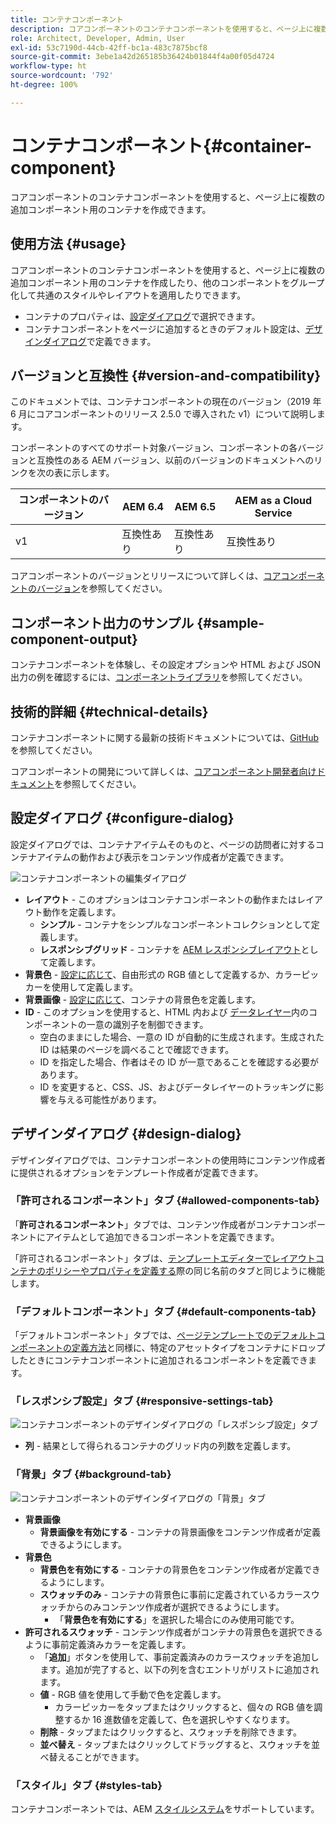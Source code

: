 ```yaml
---
title: コンテナコンポーネント
description: コアコンポーネントのコンテナコンポーネントを使用すると、ページ上に複数の追加コンポーネント用のコンテナを作成できます。
role: Architect, Developer, Admin, User
exl-id: 53c7190d-44cb-42ff-bc1a-483c7875bcf8
source-git-commit: 3ebe1a42d265185b36424b01844f4a00f05d4724
workflow-type: ht
source-wordcount: '792'
ht-degree: 100%

---
```


# コンテナコンポーネント{#container-component}

コアコンポーネントのコンテナコンポーネントを使用すると、ページ上に複数の追加コンポーネント用のコンテナを作成できます。

## 使用方法 {#usage}

コアコンポーネントのコンテナコンポーネントを使用すると、ページ上に複数の追加コンポーネント用のコンテナを作成したり、他のコンポーネントをグループ化して共通のスタイルやレイアウトを適用したりできます。

* コンテナのプロパティは、[設定ダイアログ](#configure-dialog)で選択できます。
* コンテナコンポーネントをページに追加するときのデフォルト設定は、[デザインダイアログ](#design-dialog)で定義できます。

## バージョンと互換性 {#version-and-compatibility}

このドキュメントでは、コンテナコンポーネントの現在のバージョン（2019 年 6 月にコアコンポーネントのリリース 2.5.0 で導入された v1）について説明します。

コンポーネントのすべてのサポート対象バージョン、コンポーネントの各バージョンと互換性のある AEM バージョン、以前のバージョンのドキュメントへのリンクを次の表に示します。

| コンポーネントのバージョン | AEM 6.4 | AEM 6.5 | AEM as a Cloud Service |
|--- |--- |---|---|
| v1 | 互換性あり | 互換性あり | 互換性あり |

コアコンポーネントのバージョンとリリースについて詳しくは、[コアコンポーネントのバージョン](/help/versions.md)を参照してください。

## コンポーネント出力のサンプル {#sample-component-output}

コンテナコンポーネントを体験し、その設定オプションや HTML および JSON 出力の例を確認するには、[コンポーネントライブラリ](https://adobe.com/go/aem_cmp_library_container_jp)を参照してください。

## 技術的詳細 {#technical-details}

コンテナコンポーネントに関する最新の技術ドキュメントについては、[GitHub](https://adobe.com/go/aem_cmp_tech_container_v1_jp) を参照してください。

コアコンポーネントの開発について詳しくは、[コアコンポーネント開発者向けドキュメント](/help/developing/overview.md)を参照してください。

## 設定ダイアログ {#configure-dialog}

設定ダイアログでは、コンテナアイテムそのものと、ページの訪問者に対するコンテナアイテムの動作および表示をコンテンツ作成者が定義できます。

![コンテナコンポーネントの編集ダイアログ](/help/assets/container-edit.png)

* **レイアウト** - このオプションはコンテナコンポーネントの動作またはレイアウト動作を定義します。
   * **シンプル** - コンテナをシンプルなコンポーネントコレクションとして定義します。
   * **レスポンシブグリッド** - コンテナを [AEM レスポンシブレイアウト](https://docs.adobe.com/content/help/ja-JP/experience-manager-cloud-service/sites/authoring/features/responsive-layout.html)として定義します。
* **背景色** - [設定に応じて](#background-tab)、自由形式の RGB 値として定義するか、カラーピッカーを使用して定義します。
* **背景画像** - [設定に応じて](#background-tab)、コンテナの背景色を定義します。
* **ID** - このオプションを使用すると、HTML 内および [データレイヤー](/help/developing/data-layer/overview.md)内のコンポーネントの一意の識別子を制御できます。
   * 空白のままにした場合、一意の ID が自動的に生成されます。生成された ID は結果のページを調べることで確認できます。
   * ID を指定した場合、作者はその ID が一意であることを確認する必要があります。
   * ID を変更すると、CSS、JS、およびデータレイヤーのトラッキングに影響を与える可能性があります。

## デザインダイアログ {#design-dialog}

デザインダイアログでは、コンテナコンポーネントの使用時にコンテンツ作成者に提供されるオプションをテンプレート作成者が定義できます。

### 「許可されるコンポーネント」タブ {#allowed-components-tab}

「**許可されるコンポーネント**」タブでは、コンテンツ作成者がコンテナコンポーネントにアイテムとして追加できるコンポーネントを定義できます。

「許可されるコンポーネント」タブは、[テンプレートエディターでレイアウトコンテナのポリシーやプロパティを定義する](https://docs.adobe.com/content/help/ja-JP/experience-manager-cloud-service/sites/authoring/features/templates.html)際の同じ名前のタブと同じように機能します。

### 「デフォルトコンポーネント」タブ {#default-components-tab}

「デフォルトコンポーネント」タブでは、[ページテンプレートでのデフォルトコンポーネントの定義方法](https://docs.adobe.com/content/help/ja-JP/experience-manager-cloud-service/sites/authoring/features/templates.html)と同様に、特定のアセットタイプをコンテナにドロップしたときにコンテナコンポーネントに追加されるコンポーネントを定義できます。

### 「レスポンシブ設定」タブ {#responsive-settings-tab}

![コンテナコンポーネントのデザインダイアログの「レスポンシブ設定」タブ](/help/assets/container-design-responsive.png)

* **列** - 結果として得られるコンテナのグリッド内の列数を定義します。

### 「背景」タブ {#background-tab}

![コンテナコンポーネントのデザインダイアログの「背景」タブ](/help/assets/container-design-background.png)

* **背景画像**
   * **背景画像を有効にする** - コンテナの背景画像をコンテンツ作成者が定義できるようにします。
* **背景色**
   * **背景色を有効にする** - コンテナの背景色をコンテンツ作成者が定義できるようにします。
   * **スウォッチのみ** - コンテナの背景色に事前に定義されているカラースウォッチからのみコンテンツ作成者が選択できるようにします。
      * 「**背景色を有効にする**」を選択した場合にのみ使用可能です。
* **許可されるスウォッチ** - コンテンツ作成者がコンテナの背景色を選択できるように事前定義済みカラーを定義します。
   * 「**追加**」ボタンを使用して、事前定義済みのカラースウォッチを追加します。追加が完了すると、以下の列を含むエントリがリストに追加されます。
   * **値** - RGB 値を使用して手動で色を定義します。
      * カラーピッカーをタップまたはクリックすると、個々の RGB 値を調整するか 16 進数値を定義して、色を選択しやすくなります。
   * **削除** - タップまたはクリックすると、スウォッチを削除できます。
   * **並べ替え** - タップまたはクリックしてドラッグすると、スウォッチを並べ替えることができます。

### 「スタイル」タブ {#styles-tab}

コンテナコンポーネントでは、AEM [スタイルシステム](/help/get-started/authoring.md#component-styling)をサポートしています。
